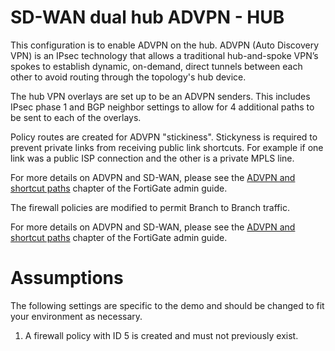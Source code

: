 # SD-WAN dual hub ADVPN - HUB

This configuration is to enable ADVPN on the hub. ADVPN (Auto Discovery VPN) is an IPsec technology that allows a traditional hub-and-spoke VPN’s spokes to establish dynamic, on-demand, direct tunnels between each other to avoid routing through the topology's hub device.

The hub VPN overlays are set up to be an ADVPN senders. This includes IPsec phase 1 and BGP neighbor settings to allow for 4 additional paths to be sent to each of the overlays.

Policy routes are created for ADVPN "stickiness". Stickyness is required to prevent private links from receiving public link shortcuts. For example if one link was a public ISP connection and the other is a private MPLS line.

For more details on ADVPN and SD-WAN, please see the [ADVPN and shortcut paths](https://docs.fortinet.com/document/fortigate/7.0.5/administration-guide/985659/advpn-and-shortcut-paths) chapter of the FortiGate admin guide. 

The firewall policies are modified to permit Branch to Branch traffic.

For more details on ADVPN and SD-WAN, please see the [ADVPN and shortcut paths](https://docs.fortinet.com/document/fortigate/7.0.5/administration-guide/985659/advpn-and-shortcut-paths) chapter of the FortiGate admin guide. 

# Assumptions

The following settings are specific to the demo and should be changed to fit your environment as necessary.

1) A firewall policy with ID 5 is created and must not previously exist.
